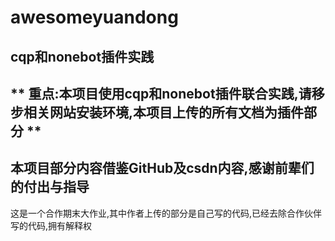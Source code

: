 # awesomeyuandong
cqp和nonebot插件实践
---
** 重点:本项目使用cqp和nonebot插件联合实践,请移步相关网站安装环境,本项目上传的所有文档为插件部分 **
---
本项目部分内容借鉴GitHub及csdn内容,感谢前辈们的付出与指导
---
这是一个合作期末大作业,其中作者上传的部分是自己写的代码,已经去除合作伙伴写的代码,拥有解释权
